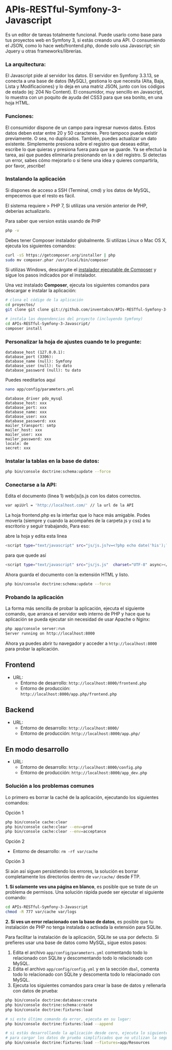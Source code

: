 # APIs-RESTful-Symfony-3-Javascript

Es un editor de tareas totalmente funcional. Puede usarlo como base para tus proyectos web en Symfony 3, si estás creando una API. O consumiendo el JSON, como lo hace web/frontend.php, donde solo usa Javascript; sin Jquery u otras frameworks/librerías.

### La arquitectura:

El Javascript pide al servidor los datos.
El servidor en Symfony 3.3.13, se conecta a una base de datos (MySQL), gestiona lo que necesita (Alta, Baja, Lista y Modificaciones) y lo deja en una matriz JSON, junto con los códigos de estado (ej: 204 No Content).
El consumidor, muy sencillo en Javascript, lo muestra con un poquito de ayuda del CSS3 para que sea bonito, en una hoja HTML.

### Funciones:

El consumidor dispone de un campo para ingresar nuevos datos. Estos datos deben estar entre 20 y 50 caracteres. Pero tampoco puede existir previamente. O sea, no duplicados.
También, puedes actualizar un dato existente. Simplemente presiona sobre el registro que deseas editar, escribe lo que quieras y presiona fuera para que se guarde.
Ya se efectuó la tarea, así que puedes eliminarla presionando en la x del registro.
Si detectas un error, sabes cómo mejorarlo o si tiene una idea y quieres compartirla, por favor, ¡escribe!

### Instalando la aplicación

Si dispones de acceso a SSH (Terminal, cmd) y los datos de MySQL, empecemos que el resto es fácil.

El sistema requiere > PHP 7, Si utilizas una versión anterior de PHP, deberías actualizarlo.

Para saber que version estás usando de PHP

```bash
php -v
```

Debes tener Composer instalador globalmente. Si utilizas Linux o Mac OS X, ejecuta los siguientes comandos:

```bash
curl -sS https://getcomposer.org/installer | php
sudo mv composer.phar /usr/local/bin/composer
```

Si utilizas Windows, descárgate el [instalador ejecutable de Composer](https://getcomposer.org/download) y sigue los pasos indicados por el instalador.

Una vez instalado **Composer**, ejecuta los siguientes comandos para descargar e instalar la aplicación:

```bash
# clona el código de la aplicación
cd proyectos/
git clone git clone git://github.com/inventabcn/APIs-RESTful-Symfony-3-Javascript.git

# instala las dependencias del proyecto (incluyendo Symfony)
cd APIs-RESTful-Symfony-3-Javascript/
composer install
```

### Personalizar la hoja de ajustes cuando te lo pregunte:

	database_host (127.0.0.1):
	database_port (3306):
	database_name (null): Symfony
	database_user (null): tu dato
	database_password (null): tu dato

Puedes reeditarlos aquí

```bash
nano app/config/parameters.yml
```
	database_driver pdo_mysql
	database_host: xxx
	database_port: xxx
	database_name: xxx
	database_user: xxx
	database_password: xxx
	mailer_transport: smtp
	mailer_host: xxx
	mailer_user: xxx
	mailer_password: xxx
	locale: de
	secret: xxx

### Instalar la tablas en la base de datos:

```bash
php bin/console doctrine:schema:update --force
```

### Conectarse a la API:

Edita el documento (linea 1) web/js/js.js con los datos correctos.

```bash
var apiUrl = 'http://localhost.com/' // la url de la API
```

La hoja frontend.php es la interfaz que lo hace más amigable. Podes moverla (siempre y cuando la acompañes de la carpeta js y css) a tu escritorio y seguir trabajando, Para eso:

abre la hoja y edita esta linea

```bash
<script type="text/javascript" src="js/js.js?v=<?php echo date('his');?>"  charset="UTF-8" async></script>
```

para que quede así

```bash
<script type="text/javascript" src="js/js.js"  charset="UTF-8" async></script>
```

Ahora guarda el documento con la extensión HTML y listo.


```bash
php bin/console doctrine:schema:update --force
```

### Probando la aplicación

La forma más sencilla de probar la aplicación, ejecuta el siguiente comando, que arranca el servidor web interno de PHP y hace que tu aplicación se pueda ejecutar sin necesidad de usar Apache o Nginx:

```bash
php app/console server:run
Server running on http://localhost:8000
```

Ahora ya puedes abrir tu navegador y acceder a `http://localhost:8000` para probar la aplicación.

Frontend
--------

  * URL:
    * Entorno de desarrollo: `http://localhost:8000/frontend.php`
    * Entorno de producción: `http://localhost:8000/app.php/frontend.php`

Backend
-------

  * URL:
    * Entorno de desarrollo: `http://localhost:8000/`
    * Entorno de producción: `http://localhost:8000/app.php/`

En modo desarrollo
--------

  * URL:
    * Entorno de desarrollo: `http://localhost:8000/config.php`
    * Entorno de producción: `http://localhost:8000/app_dev.php`



### Solución a los problemas comunes

Lo primero es borrar la caché de la aplicación, ejecutando los siguientes comandos:

Opción 1

```bash
php bin/console cache:clear
php bin/console cache:clear --env=prod
php bin/console cache:clear --env=acceptance
```

Opción 2

  * Entorno de desarrollo: `rm -rf var/cache`

Opción 3

Si aún así siguen persistiendo los errores, la solución es borrar completamente los directorios dentro de `var/cache/` desde FTP.

**1. Si solamente ves una página en blanco**, es posible que se trate de un problema de permisos. Una solución rápida puede ser ejecutar el siguiente comando:

```bash
cd APIs-RESTful-Symfony-3-Javascript
chmod -R 777 var/cache var/logs
```

**2. Si ves un error relacionado con la base de datos**, es posible que tu instalación de PHP no tenga instalada o activada la extensión para SQLite.

Para facilitar la instalación de la aplicación, SQLite se usa por defecto. Si prefieres usar una base de datos como MySQL, sigue estos pasos:

  1. Edita el archivo `app/config/parameters.yml` comentando todo lo relacionado
     con SQLite y descomentando todo lo relacionado con MySQL.
  2. Edita el archivo `app/config/config.yml` y en la sección `dbal`, comenta
     todo lo relacionado con SQLite y descomenta todo lo relacionado con MySQL.
  3. Ejecuta los siguientes comandos para crear la base de datos y rellenarla
     con datos de prueba:

```bash
php bin/console doctrine:database:create
php bin/console doctrine:schema:create
php bin/console doctrine:fixtures:load

# si este último comando da error, ejecuta en su lugar:
php bin/console doctrine:fixtures:load --append

# si estás desarrollando la aplicación desde cero, ejecuta lo siguiente
# para cargar los datos de prueba simplificados que no utilizan la seguridad
php bin/console doctrine:fixtures:load --fixtures=app/Resources
```

